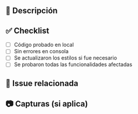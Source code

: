 ## 📌 Descripción
<!-- Explica brevemente los cambios que estás haciendo -->

## ✅ Checklist
- [ ] Código probado en local
- [ ] Sin errores en consola
- [ ] Se actualizaron los estilos si fue necesario
- [ ] Se probaron todas las funcionalidades afectadas

## 🔗 Issue relacionada
<!-- Si este PR resuelve un issue, poné el número aquí. Ej: closes #12 -->

## 📷 Capturas (si aplica)
<!-- Adjunta screenshots o gifs si ayudan a entender los cambios -->